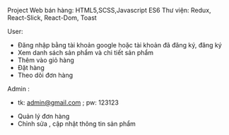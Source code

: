 Project Web bán hàng: 
HTML5,SCSS,Javascript ES6
Thư viện: Redux, React-Slick, React-Dom, Toast

User: 
- Đăng nhập bằng tài khoản google hoặc tài khoản đã đăng ký, đăng ký
- Xem danh sách sản phẩm và chi tiết sản phẩm
- Thêm vào giỏ hàng
- Đặt hàng
- Theo dõi đơn hàng

Admin : 
* tk: admin@gmail.com ; pw: 123123
- Quản lý đơn hàng
- Chỉnh sửa , cập nhật thông tin sản phẩm

